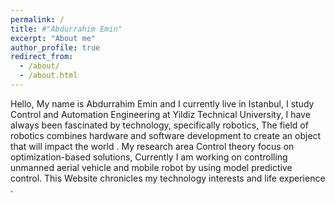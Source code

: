 ```yaml
---
permalink: /
title: #"Abdurrahim Emin"
excerpt: "About me"
author_profile: true
redirect_from: 
  - /about/
  - /about.html
---
```





Hello, My name is Abdurrahim Emin and I currently live in Istanbul, I study Control and Automation Engineering at Yildiz Technical  University,  I have always been fascinated by technology, specifically robotics, The field of robotics combines hardware and software development to create an object that will impact the world .
 My research area Control  theory focus on optimization-based solutions, Currently I am working on controlling unmanned aerial vehicle and mobile robot by using model predictive control.
This Website chronicles my technology interests and life experience .
